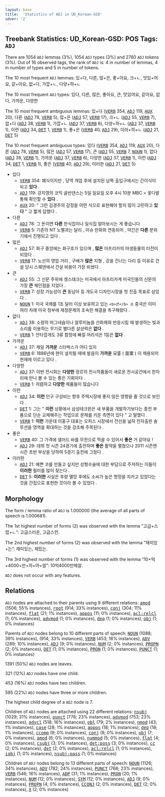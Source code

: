 ```yaml
---
layout: base
title:  'Statistics of ADJ in UD_Korean-GSD'
udver: '2'
---
```


## Treebank Statistics: UD_Korean-GSD: POS Tags: `ADJ`

There are 1054 `ADJ` lemmas (3%), 1054 `ADJ` types (3%) and 2760 `ADJ` tokens (3%).
Out of 16 observed tags, the rank of `ADJ` is: 4 in number of lemmas, 4 in number of types and 5 in number of tokens.

The 10 most frequent `ADJ` lemmas: 있+다, 다른, 많+은, 좋+아요, 크+ㄴ, 맛있+어요, 같+아요, 없+다, 가깝+ㄴ, 다양+하+ㄴ

The 10 most frequent `ADJ` types:  있다, 다른, 많은, 좋아요, 큰, 맛있어요, 같아요, 없다, 가까운, 다양한

The 10 most frequent ambiguous lemmas: 있+다 (<tt><a href="ko_gsd-pos-VERB.html">VERB</a></tt> 354, <tt><a href="ko_gsd-pos-ADJ.html">ADJ</a></tt> 119, <tt><a href="ko_gsd-pos-AUX.html">AUX</a></tt> 20), 다른 (<tt><a href="ko_gsd-pos-ADJ.html">ADJ</a></tt> 78, <tt><a href="ko_gsd-pos-VERB.html">VERB</a></tt> 5), 많+은 (<tt><a href="ko_gsd-pos-ADJ.html">ADJ</a></tt> 57, <tt><a href="ko_gsd-pos-VERB.html">VERB</a></tt> 17), 크+ㄴ (<tt><a href="ko_gsd-pos-ADJ.html">ADJ</a></tt> 55, <tt><a href="ko_gsd-pos-VERB.html">VERB</a></tt> 7), 없+다 (<tt><a href="ko_gsd-pos-ADJ.html">ADJ</a></tt> 38, <tt><a href="ko_gsd-pos-VERB.html">VERB</a></tt> 1), 가깝+ㄴ (<tt><a href="ko_gsd-pos-ADJ.html">ADJ</a></tt> 37, <tt><a href="ko_gsd-pos-VERB.html">VERB</a></tt> 6), 다양+하+ㄴ (<tt><a href="ko_gsd-pos-ADJ.html">ADJ</a></tt> 37, <tt><a href="ko_gsd-pos-VERB.html">VERB</a></tt> 1), 이런 (<tt><a href="ko_gsd-pos-ADJ.html">ADJ</a></tt> 34, <tt><a href="ko_gsd-pos-DET.html">DET</a></tt> 1, <tt><a href="ko_gsd-pos-VERB.html">VERB</a></tt> 1), 좋+은 (<tt><a href="ko_gsd-pos-VERB.html">VERB</a></tt> 40, <tt><a href="ko_gsd-pos-ADJ.html">ADJ</a></tt> 29), 이러+하+ㄴ (<tt><a href="ko_gsd-pos-ADJ.html">ADJ</a></tt> 21, <tt><a href="ko_gsd-pos-DET.html">DET</a></tt> 5)

The 10 most frequent ambiguous types:  있다 (<tt><a href="ko_gsd-pos-VERB.html">VERB</a></tt> 354, <tt><a href="ko_gsd-pos-ADJ.html">ADJ</a></tt> 119, <tt><a href="ko_gsd-pos-AUX.html">AUX</a></tt> 20), 다른 (<tt><a href="ko_gsd-pos-ADJ.html">ADJ</a></tt> 78, <tt><a href="ko_gsd-pos-VERB.html">VERB</a></tt> 5), 많은 (<tt><a href="ko_gsd-pos-ADJ.html">ADJ</a></tt> 57, <tt><a href="ko_gsd-pos-VERB.html">VERB</a></tt> 17), 큰 (<tt><a href="ko_gsd-pos-ADJ.html">ADJ</a></tt> 55, <tt><a href="ko_gsd-pos-VERB.html">VERB</a></tt> 7, <tt><a href="ko_gsd-pos-NOUN.html">NOUN</a></tt> 1), 없다 (<tt><a href="ko_gsd-pos-ADJ.html">ADJ</a></tt> 38, <tt><a href="ko_gsd-pos-VERB.html">VERB</a></tt> 1), 가까운 (<tt><a href="ko_gsd-pos-ADJ.html">ADJ</a></tt> 37, <tt><a href="ko_gsd-pos-VERB.html">VERB</a></tt> 6), 다양한 (<tt><a href="ko_gsd-pos-ADJ.html">ADJ</a></tt> 37, <tt><a href="ko_gsd-pos-VERB.html">VERB</a></tt> 1), 이런 (<tt><a href="ko_gsd-pos-ADJ.html">ADJ</a></tt> 34, <tt><a href="ko_gsd-pos-DET.html">DET</a></tt> 1, <tt><a href="ko_gsd-pos-VERB.html">VERB</a></tt> 1), 좋은 (<tt><a href="ko_gsd-pos-VERB.html">VERB</a></tt> 40, <tt><a href="ko_gsd-pos-ADJ.html">ADJ</a></tt> 29), 이러한 (<tt><a href="ko_gsd-pos-ADJ.html">ADJ</a></tt> 21, <tt><a href="ko_gsd-pos-DET.html">DET</a></tt> 5)


* 있다
  * <tt><a href="ko_gsd-pos-VERB.html">VERB</a></tt> 354: 폐식이지만 , 당역 개업 후에 설치된 남쪽 출입구에서는 간이식이 되고 <b>있다</b> .
  * <tt><a href="ko_gsd-pos-ADJ.html">ADJ</a></tt> 119: 강지영의 코믹 골반댄스는 5일 일요일 오후 4시 10분 MBC < 꽃다발 통해 확인할 수 <b>있다</b> .
  * <tt><a href="ko_gsd-pos-AUX.html">AUX</a></tt> 20: " 그런 김경주의 감정을 어떤 식으로 표현해야 할지 많이 고민하고 <b>있다</b> " 고 짧게 답했다 .
* 다른
  * <tt><a href="ko_gsd-pos-ADJ.html">ADJ</a></tt> 78: 그 돈이면 <b>다른</b> 한식집이나 일식집 알아보시는 게 좋습니다
  * <tt><a href="ko_gsd-pos-VERB.html">VERB</a></tt> 5: 기존의 NT 노벨과는 달리 , 이슈 만화와 연동되어 , 약간은 <b>다른</b> 분위기에서 진행되고 있다 .
* 많은
  * <tt><a href="ko_gsd-pos-ADJ.html">ADJ</a></tt> 57: 화구 중앙에는 화구호가 있으며 , <b>많은</b> 아프리카의 야생동물의 터전이 되었다 .
  * <tt><a href="ko_gsd-pos-VERB.html">VERB</a></tt> 17: 노선의 영업 거리 , 구배가 <b>많은</b> 지형 , 강을 건너는 다리 등 이유로 건설 당시 스웨덴에서 건설 비용이 가장 비쌌다 .
* 큰
  * <tt><a href="ko_gsd-pos-ADJ.html">ADJ</a></tt> 55: 그 신문 주위에 셍스태크는 미국에서 아프리카계 미국인들의 신문의 가장 <b>큰</b> 체인점을 지었다 .
  * <tt><a href="ko_gsd-pos-VERB.html">VERB</a></tt> 7: 성장 가능성이 <b>큰</b> 동남아 등 개도국 디자인시장을 첫 진출 목표로 삼았다 .
  * <tt><a href="ko_gsd-pos-NOUN.html">NOUN</a></tt> 1: 미국 국채를 1조 달러 이상 보유하고 있는 ` <b>큰</b> 손 ` 중국은 이미 여러 차례 미국 정부에 재정문제의 조속한 해결을 촉구해왔다 .
* 없다
  * <tt><a href="ko_gsd-pos-ADJ.html">ADJ</a></tt> 38: 소량의 마그네슘이나 알루미늄을 산화제와 반응시킬 때 발생하는 빛과 소리를 이용하는 무기로 별다른 살상력은 <b>없다</b> .
  * <tt><a href="ko_gsd-pos-VERB.html">VERB</a></tt> 1: 안타깝게도 3류 함정에 빠질 어리석은 1등은 <b>없다</b> .
* 가까운
  * <tt><a href="ko_gsd-pos-ADJ.html">ADJ</a></tt> 37: 제일 <b>가까운</b> 스타벅스가 어디 있지
  * <tt><a href="ko_gsd-pos-VERB.html">VERB</a></tt> 6: 1886년에 현이 설치될 때에 발음이 <b>가까운</b> 묘률 ( 苗栗 ) 이 채용되어 현재에 이르고 있다 .
* 다양한
  * <tt><a href="ko_gsd-pos-ADJ.html">ADJ</a></tt> 37: 이번 전시회는 <b>다양한</b> 장르의 전시작품들이 새로운 전시공간에서 한자리에 만나 볼 수 있는 좋은 기회이다 .
  * <tt><a href="ko_gsd-pos-VERB.html">VERB</a></tt> 1: 저렴하고 <b>다양한</b> 제품들이 많습니다
* 이런
  * <tt><a href="ko_gsd-pos-ADJ.html">ADJ</a></tt> 34: <b>이런</b> 인구 구성비는 향후 주택시장에 좋지 않은 영향을 줄 것으로 보인다 .
  * <tt><a href="ko_gsd-pos-DET.html">DET</a></tt> 1: 그는 " <b>이런</b> 상황에서 삼성테크윈은 새 부품을 개발하기보다는 종전 부품으로 단순 교체해주는 작업으로 문제를 키운 측면이 있다 " 고 말했다 .
  * <tt><a href="ko_gsd-pos-VERB.html">VERB</a></tt> 1: <b>이런</b> 가운데 이홍구 대표는 오피스 시장에서 전선을 넓혀 전자출판 솔루션을 영역을 확대하는 것을 강조해 주목된다 .
* 좋은
  * <tt><a href="ko_gsd-pos-VERB.html">VERB</a></tt> 40: 그 가격에 샐러드 바를 무한으로 먹을 수 있어서 <b>좋은</b> 거 같아요 !
  * <tt><a href="ko_gsd-pos-ADJ.html">ADJ</a></tt> 29: 데뷔 첫 시즌 24경기에 출전하며 <b>좋은</b> 활약을 펼쳤으나 2011 시즌엔 시즌 초반 부상을 당하여 5경기 출전에 그쳤다 .
* 이러한
  * <tt><a href="ko_gsd-pos-ADJ.html">ADJ</a></tt> 21: 예쁜 코를 만들고 싶지만 성형수술에 대한 부담으로 주저하는 이들이 <b>이러한</b> 필러를 많이 찾는다 .
  * <tt><a href="ko_gsd-pos-DET.html">DET</a></tt> 5: <b>이러한</b> 사실은 후량 멸망 후에도 소씨가 높은 명망을 지카고 있었다는 것을 간접으로 표현한 것이라 볼 수 있었다 .

## Morphology

The form / lemma ratio of `ADJ` is 1.000000 (the average of all parts of speech is 1.000681).

The 1st highest number of forms (2) was observed with the lemma “고급+스럽+ㄴ”: 고급스러운, 고급스런.

The 2nd highest number of forms (2) was observed with the lemma “재미있+는”: 재미있는, 재밌는.

The 3rd highest number of forms (1) was observed with the lemma “10+억+4000+만+하+아+알”: 10억4000만헤알.

`ADJ` does not occur with any features.


## Relations

`ADJ` nodes are attached to their parents using 9 different relations: <tt><a href="ko_gsd-dep-amod.html">amod</a></tt> (1506; 55% instances), <tt><a href="ko_gsd-dep-root.html">root</a></tt> (914; 33% instances), <tt><a href="ko_gsd-dep-conj.html">conj</a></tt> (304; 11% instances), <tt><a href="ko_gsd-dep-flat.html">flat</a></tt> (21; 1% instances), <tt><a href="ko_gsd-dep-appos.html">appos</a></tt> (11; 0% instances), <tt><a href="ko_gsd-dep-acl-relcl.html">acl:relcl</a></tt> (1; 0% instances), <tt><a href="ko_gsd-dep-advmod.html">advmod</a></tt> (1; 0% instances), <tt><a href="ko_gsd-dep-dep.html">dep</a></tt> (1; 0% instances), <tt><a href="ko_gsd-dep-obj.html">obj</a></tt> (1; 0% instances)

Parents of `ADJ` nodes belong to 10 different parts of speech: <tt><a href="ko_gsd-pos-NOUN.html">NOUN</a></tt> (1088; 39% instances),  (914; 33% instances), <tt><a href="ko_gsd-pos-VERB.html">VERB</a></tt> (453; 16% instances), <tt><a href="ko_gsd-pos-ADV.html">ADV</a></tt> (289; 10% instances), <tt><a href="ko_gsd-pos-ADJ.html">ADJ</a></tt> (9; 0% instances), <tt><a href="ko_gsd-pos-NUM.html">NUM</a></tt> (2; 0% instances), <tt><a href="ko_gsd-pos-PROPN.html">PROPN</a></tt> (2; 0% instances), <tt><a href="ko_gsd-pos-DET.html">DET</a></tt> (1; 0% instances), <tt><a href="ko_gsd-pos-PRON.html">PRON</a></tt> (1; 0% instances), <tt><a href="ko_gsd-pos-PUNCT.html">PUNCT</a></tt> (1; 0% instances)

1391 (50%) `ADJ` nodes are leaves.

321 (12%) `ADJ` nodes have one child.

453 (16%) `ADJ` nodes have two children.

595 (22%) `ADJ` nodes have three or more children.

The highest child degree of a `ADJ` node is 7.

Children of `ADJ` nodes are attached using 22 different relations: <tt><a href="ko_gsd-dep-nsubj.html">nsubj</a></tt> (1029; 31% instances), <tt><a href="ko_gsd-dep-punct.html">punct</a></tt> (778; 23% instances), <tt><a href="ko_gsd-dep-advmod.html">advmod</a></tt> (753; 23% instances), <tt><a href="ko_gsd-dep-advcl.html">advcl</a></tt> (518; 16% instances), <tt><a href="ko_gsd-dep-obl.html">obl</a></tt> (79; 2% instances), <tt><a href="ko_gsd-dep-nmod.html">nmod</a></tt> (43; 1% instances), <tt><a href="ko_gsd-dep-case.html">case</a></tt> (28; 1% instances), <tt><a href="ko_gsd-dep-appos.html">appos</a></tt> (18; 1% instances), <tt><a href="ko_gsd-dep-dep.html">dep</a></tt> (18; 1% instances), <tt><a href="ko_gsd-dep-ccomp.html">ccomp</a></tt> (9; 0% instances), <tt><a href="ko_gsd-dep-conj.html">conj</a></tt> (8; 0% instances), <tt><a href="ko_gsd-dep-obj.html">obj</a></tt> (7; 0% instances), <tt><a href="ko_gsd-dep-amod.html">amod</a></tt> (6; 0% instances), <tt><a href="ko_gsd-dep-nummod.html">nummod</a></tt> (5; 0% instances), <tt><a href="ko_gsd-dep-flat.html">flat</a></tt> (4; 0% instances), <tt><a href="ko_gsd-dep-csubj.html">csubj</a></tt> (3; 0% instances), <tt><a href="ko_gsd-dep-det-poss.html">det:poss</a></tt> (3; 0% instances), <tt><a href="ko_gsd-dep-cc.html">cc</a></tt> (2; 0% instances), <tt><a href="ko_gsd-dep-det.html">det</a></tt> (2; 0% instances), <tt><a href="ko_gsd-dep-acl-relcl.html">acl:relcl</a></tt> (1; 0% instances), <tt><a href="ko_gsd-dep-iobj.html">iobj</a></tt> (1; 0% instances), <tt><a href="ko_gsd-dep-nsubj-pass.html">nsubj:pass</a></tt> (1; 0% instances)

Children of `ADJ` nodes belong to 13 different parts of speech: <tt><a href="ko_gsd-pos-NOUN.html">NOUN</a></tt> (1126; 34% instances), <tt><a href="ko_gsd-pos-ADV.html">ADV</a></tt> (782; 24% instances), <tt><a href="ko_gsd-pos-PUNCT.html">PUNCT</a></tt> (768; 23% instances), <tt><a href="ko_gsd-pos-VERB.html">VERB</a></tt> (546; 16% instances), <tt><a href="ko_gsd-pos-ADP.html">ADP</a></tt> (31; 1% instances), <tt><a href="ko_gsd-pos-PRON.html">PRON</a></tt> (20; 1% instances), <tt><a href="ko_gsd-pos-NUM.html">NUM</a></tt> (12; 0% instances), <tt><a href="ko_gsd-pos-SYM.html">SYM</a></tt> (12; 0% instances), <tt><a href="ko_gsd-pos-ADJ.html">ADJ</a></tt> (9; 0% instances), <tt><a href="ko_gsd-pos-PROPN.html">PROPN</a></tt> (4; 0% instances), <tt><a href="ko_gsd-pos-CCONJ.html">CCONJ</a></tt> (2; 0% instances), <tt><a href="ko_gsd-pos-DET.html">DET</a></tt> (2; 0% instances), <tt><a href="ko_gsd-pos-X.html">X</a></tt> (2; 0% instances)

